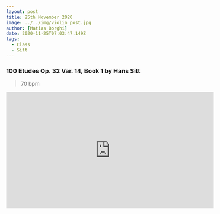 ```yaml
---
layout: post
title: 25th November 2020
image: ../../img/violin_post.jpg
author: [Matias Borghi]
date: 2020-11-25T07:03:47.149Z
tags:
  - Class
  - Sitt
---
```


### 100 Etudes Op. 32 Var. 14, Book 1 by Hans Sitt

> 70 bpm

<iframe width="560" height="315" src="https://www.youtube.com/embed/i-9jpz1Sy08" frameborder="0" allow="accelerometer; autoplay; clipboard-write; encrypted-media; gyroscope; picture-in-picture" allowfullscreen></iframe>